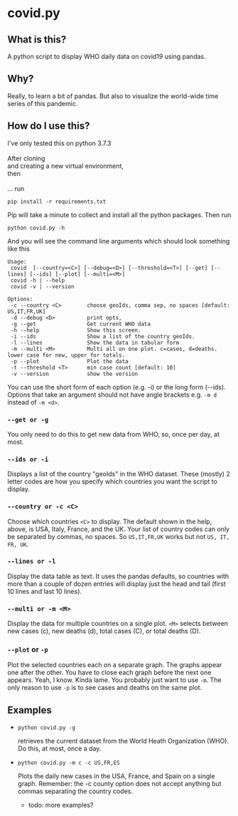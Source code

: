 # covid.py
## What is this?
A python script to display WHO daily data on covid19 using pandas.
## Why?
Really, to learn a bit of pandas. But also to visualize the world-wide time series of this pandemic.
## How do I use this?
I've only tested this on python 3.7.3
<br><br>After cloning <br>and creating a new virtual environment, <br>then<br><br>... run
```
pip install -r requirements.txt
```
Pip will take a minute to collect and install all the python packages. Then run
```
python covid.py -h
```
And you will see the command line arguments which should look something like this
```
Usage:
 covid  [--country=<C>] [--debug=<D>] [--threshold=<T>] [--get] [--lines] [--ids] [--plot] [--multi=<M>]
 covid -h | --help
 covid -v | --version

Options:
 -c --country <C>        choose geoIds, comma sep, no spaces [default: US,IT,FR,UK]
 -d --debug <D>          print opts,
 -g --get                Get current WHO data
 -h --help               Show this screen.
 -i --ids                Show a list of the country geoIds.
 -l --lines              Show the data in tabular form
 -m --multi <M>          Multi all on one plot. c=cases, d=deaths. lower case for new, upper for totals.
 -p --plot               Plot the data
 -t --threshold <T>      min case count [default: 10]
 -v --version            show the version
 ```
 You can use the short form of each option (e.g. -i) or the long form (--ids). Options that take an argument should not have
 angle brackets e.g. ```-m d``` instead of ```-m <d>```.
 ### ```--get or -g```
 You only need to do this to get new data from WHO, so, once per day, at most.
 ### ```--ids or -i```
 Displays a list of the country "geoIds" in the WHO dataset. These (mostly) 2 letter codes are how you specify which countries you want
 the script to display.
 ### ```--country or -c <C>```
 Choose which countries ```<C>``` to display. The default shown in the help, above, is USA, Italy, France, and the UK. Your list of country
 codes can only be separated by commas, no spaces. So ```US,IT,FR,UK``` works but not ```US, IT, FR, UK```.
 ### ```--lines or -l```
 Display the data table as text. It uses the pandas defaults, so countries with more than a couple of dozen entries
 will display just the head and tail (first 10 lines and last 10 lines).
 ### ```--multi or -m <M>```
 Display the data for multiple countries on a single plot. ```<M>``` selects between new cases (c), new deaths (d), total cases (C), or total deaths (D).
 ### ```--plot``` or ```-p```
 Plot the selected countries each on a separate graph. The graphs appear one after the other. You have to close each graph before the next one
 appears. Yeah, I know. Kinda lame. You probably just want to use ```-m```. The only reason to use ```-p``` is to see cases and deaths on the same plot.
 ## Examples
  * ```python covid.py -g```

    retrieves the current dataset from the World Heath Organization (WHO). Do this, at most, once a day.
  * ```python covid.py -m c -c US,FR,ES```

     Plots the daily new cases in the USA, France, and Spain on a single graph. Remember: the -c county option does not accept anything but commas separating the country codes.
      * todo: more examples?
